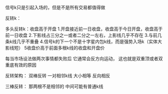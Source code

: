 信号k只是引起入场的，但是不是所有交易都值得做

反转k：

多头反转k：收盘高于开盘
1.开盘接近前一日收盘，收盘高于今日开盘，收盘高于前一日收盘
2.下影线占三分之一或者二分之一左右，上影线几乎不存在
3.与前几条k线几乎不重叠
4.信号k的下一个不是十字星内包k线，而是强势入场k（实体大 影线短）
5收盘价高于前面多根k线的收盘和开盘价

每当市场设法做两次事情都失败后 它通常会反方向运动，
这也就是双重顶或者双重底有效的原因




反转架构：
双棒反转
一对相邻k线 大小相等 反向相反

三棒反转：
那两根不是相邻的 中间可能有普通k线